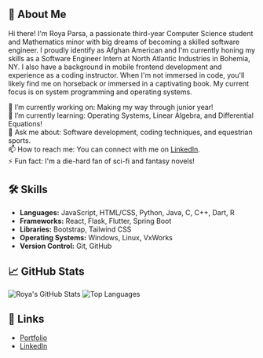 ## 🚀 About Me

Hi there! I'm Roya Parsa, a passionate third-year Computer Science student and Mathematics minor with big dreams of becoming a skilled software engineer. I proudly identify as Afghan American and I'm currently honing my skills as a Software Engineer Intern at North Atlantic Industries in Bohemia, NY. I also have a background in mobile frontend development and experience as a coding instructor. When I'm not immersed in code, you'll likely find me on horseback or immersed in a captivating book. My current focus is on system programming and operating systems.

🔭 I’m currently working on: Making my way through junior year!  
🌱 I’m currently learning: Operating Systems, Linear Algebra, and Differential Equations!  
💬 Ask me about: Software development, coding techniques, and equestrian sports.  
📫 How to reach me: You can connect with me on [LinkedIn](https://www.linkedin.com/in/roya-parsa-715b42234/).  
⚡ Fun fact: I'm a die-hard fan of sci-fi and fantasy novels!  

## 🛠 Skills

- **Languages:** JavaScript, HTML/CSS, Python, Java, C, C++, Dart, R
- **Frameworks:** React, Flask, Flutter, Spring Boot
- **Libraries:** Bootstrap, Tailwind CSS
- **Operating Systems:** Windows, Linux, VxWorks
- **Version Control:** Git, GitHub

## 📈 GitHub Stats

![Roya's GitHub Stats](https://github-readme-stats.vercel.app/api?username=rparsa49&show_icons=true&theme=dark)
![Top Languages](https://github-readme-stats.vercel.app/api/top-langs/?username=rparsa49&layout=compact&theme=dark)

## 🔗 Links

- [Portfolio](https://royaparsa.dev)
- [LinkedIn](https://www.linkedin.com/in/roya-parsa-715b42234/)
